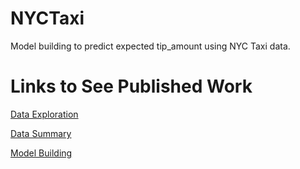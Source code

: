 # NYCTaxi
Model building to predict expected tip_amount using NYC Taxi data.

# Links to See Published Work
[Data Exploration](https://htmlpreview.github.io/?https://github.com/kimp321/NYCTaxi/blob/master/dataExploration.html)

[Data Summary](https://htmlpreview.github.io/?https://github.com/kimp321/NYCTaxi/blob/master/dataSummary.html)

[Model Building](https://github.com/kimp32https://github.com/kimp321/NYCTaxi/blob/master/modelBuilding.html1/NYCTaxi/blob/master/dataSummary.html)
